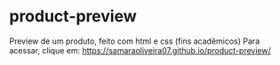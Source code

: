 # product-preview
 Preview de um produto, feito com html e css (fins acadêmicos)
Para acessar, clique em: https://samaraoliveira07.github.io/product-preview/
